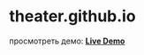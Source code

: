 # theater.github.io

просмотреть демо:
**[Live Demo](https://beast1309.github.io/theater.github.io/)**
